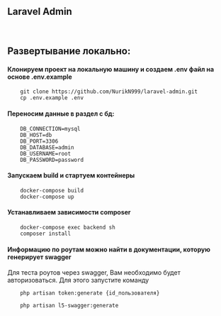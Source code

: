 
## Laravel Admin

<br>

## Развертывание локально:

#### Клонируем проект на локальную машину и создаем .env файл на основе .env.example

```code
    git clone https://github.com/NurikN999/laravel-admin.git
    cp .env.example .env
```

#### Переносим данные в раздел с бд:
```code
    DB_CONNECTION=mysql
    DB_HOST=db
    DB_PORT=3306
    DB_DATABASE=admin
    DB_USERNAME=root
    DB_PASSWORD=password
```

#### Запускаем build и стартуем контейнеры
```code
    docker-compose build
    docker-compose up
```

#### Устанавливаем зависимости composer
```code
    docker-compose exec backend sh 
    composer install
```

#### Информацию по роутам можно найти в документации, которую генерирует swagger

Для теста роутов через swagger, Вам необходимо будет авторизоваться. Для этого запустите команду 
```code 
    php artisan token:generate {id_пользователя}
```

```code
    php artisan l5-swagger:generate
```


